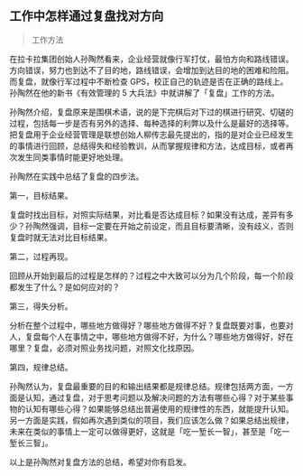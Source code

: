 ## 工作中怎样通过复盘找对方向

> 工作方法

在拉卡拉集团创始人孙陶然看来，企业经营就像行军打仗，最怕方向和路线错误。方向错误，努力也到达不了目的地，路线错误，会增加到达目的地的困难和险阻。而复盘，就像行军过程中不断检查 GPS，校正自己的轨迹是否在正确的路线上。孙陶然在他的新书《有效管理的 5 大兵法》中就讲解了「复盘」工作的方法。

孙陶然介绍，复盘原来是围棋术语，说的是下完棋后对下过的棋进行研究、切磋的过程，包括每一步是否有另外的选择、每种选择的利弊以及什么是最好的选择等。把复盘用于企业经营管理是联想创始人柳传志最先提出的，指的是对企业已经发生的事情进行回顾，总结得失和经验教训，从而掌握规律和方法，达成目标，或者再次发生同类事情时能更好地处理。

孙陶然在实践中总结了复盘的四步法。

第一，目标结果。

复盘时找出目标，对照实际结果，对比看是否达成目标？如果没有达成，差异有多少？孙陶然强调，目标一定要在开始之前设定，而且目标要清晰，没有歧义，否则复盘时就无法对比目标结果。

第二，过程再现。

回顾从开始到最后的过程是怎样的？过程之中大致可以分为几个阶段，每一个阶段都发生了什么？是如何应对的？

第三，得失分析。

分析在整个过程中，哪些地方做得好？哪些地方做得不好？复盘既要对事，也要对人，复盘每个人在事情之中，哪些地方做得不好，为什么？哪些地方做得好，好在哪里？复盘，必须对照业务找问题，对照文化找原因。

第四，规律总结。

孙陶然认为，复盘最重要的目的和输出结果都是规律总结。规律包括两方面，一方面是认知，通过复盘，对于思考问题以及解决问题的方法有哪些心得？对于某些事物的认知有哪些心得？如果能够总结出普遍使用的规律性的东西，就能提升认知。另一方面是实践，假如再次遇到类似的项目，我们应该怎么做？如果总结出规律，未来在类似的事情上一定可以做得更好，这就是「吃一堑长一智」，甚至是「吃一堑长三智」。

以上是孙陶然对复盘方法的总结，希望对你有启发。

